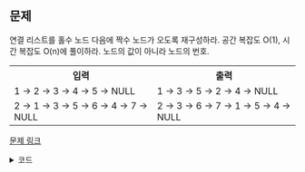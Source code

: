 ## 문제

연결 리스트를 홀수 노드 다음에 짝수 노드가 오도록 재구성하라. 공간 복잡도 O(1), 시간 복잡도 O(n)에 풀이하라. 노드의 값이 아니라 노드의 번호.

 <table>
	<th>입력</th>
	<th>출력</th>
	<tr><!-- 첫번째 줄 시작 -->
	    <td>1 → 2 → 3 → 4 → 5 → NULL</td>
	    <td>1 → 3 → 5 → 2 → 4 → NULL</td>
	</tr><!-- 첫번째 줄 끝 -->
	<tr><!-- 두번째 줄 시작 -->
	    <td>2 → 1 → 3 → 5 → 6 → 4 → 7 → NULL</td>
	    <td>2 → 3 → 6 → 7 → 1 → 5 → 4 → NULL</td>
	</tr><!-- 두번째 줄 끝 -->
    </table>

<a href="https://leetcode.com/problems/odd-even-linked-list/" target="_blank">문제 링크</a>

<details>
<summary>코드</summary>
<div markdown="1">

```python
class ListNode:
    def __init__(self, val=0, next=None):
        self.val = val
        self.next = next


class Solution:
    def oddEvenList(self, head: ListNode):
        if head is None:
            return None

        odd = head
        even = head.next
        even_head = head.next

        while even and even.next:
            odd.next, even.next = odd.next.next, even.next.next
            odd, even = odd.next, even.next

        odd.next = even_head
        return head
```

</div>
</details>
